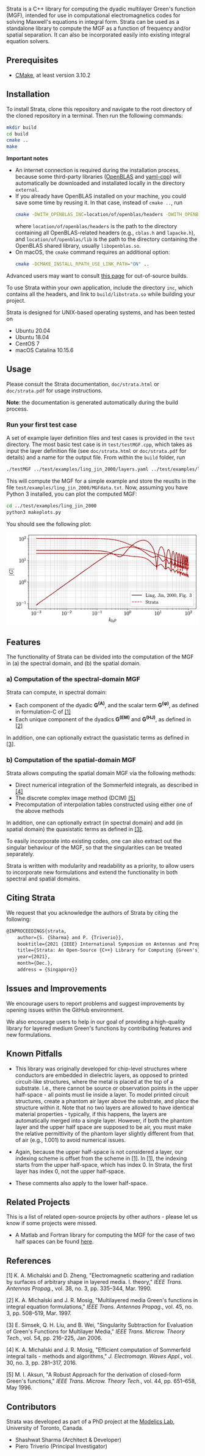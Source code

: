 Strata is a C++ library for computing the dyadic multilayer Green's function (MGF), intended for use in computational electromagnetics codes for solving Maxwell's equations in integral form.
Strata can be used as a standalone library to compute the MGF as a function of frequency and/or spatial separation.
It can also be incorporated easily into existing integral equation solvers.

## Prerequisites

* [CMake](https://cmake.org/), at least version 3.10.2

## Installation

To install Strata, clone this repository and navigate to the root directory of the cloned repository in a terminal. Then run the following commands:

```bash
mkdir build
cd build
cmake ..
make
```

**Important notes**

* An internet connection is required during the installation process, because some third-party libraries ([OpenBLAS](https://www.openblas.net/) and [yaml-cpp](https://github.com/jbeder/yaml-cpp)) will automatically be downloaded and installated locally in the directory `external`.
* If you already have OpenBLAS installed on your machine, you could save some time by reusing it. In that case, instead of `cmake ..`, run
   ```bash
   cmake -DWITH_OPENBLAS_INC=location/of/openblas/headers -DWITH_OPENBLAS_LIB=location/of/openblas/lib ..
   ```
   where `location/of/openblas/headers` is the path to the directory containing all OpenBLAS-related headers (e.g., `cblas.h` and `lapacke.h`), and `location/of/openblas/lib` is the path to the directory containing the OpenBLAS shared library, usually `libopenblas.so`.
* On macOS, the `cmake` command requires an additional option:
   ```bash
   cmake -DCMAKE_INSTALL_RPATH_USE_LINK_PATH="ON" ..
   ```

Advanced users may want to consult [this page](https://gitlab.kitware.com/cmake/community/-/wikis/FAQ#what-is-an-out-of-source-build) for out-of-source builds.

To use Strata within your own application, include the directory `inc`, which contains all the headers, and link to `build/libstrata.so` while building your project.

Strata is designed for UNIX-based operating systems, and has been tested on
* Ubuntu 20.04
* Ubuntu 18.04
* CentOS 7
* macOS Catalina 10.15.6

## Usage

Please consult the Strata documentation, `doc/strata.html` or `doc/strata.pdf` for usage instructions.

**Note**: the documentation is generated automatically during the build process.

### Run your first test case

A set of example layer definition files and test cases is provided in the `test` directory.
The most basic test case is in `test/testMGF.cpp`, which takes as input the layer definition file (see `doc/strata.html` or `doc/strata.pdf` for details) and a name for the output file.
From within the `build` folder, run

```bash
./testMGF ../test/examples/ling_jin_2000/layers.yaml ../test/examples/ling_jin_2000/MGFdata.txt
```

This will compute the MGF for a simple example and store the reuslts in the file `test/examples/ling_jin_2000/MGFdata.txt`.
Now, assuming you have Python 3 installed, you can plot the computed MGF:

```bash
cd ../test/examples/ling_jin_2000
python3 makeplots.py
```
You should see the following plot:

![Results of testMGF.cpp](doc/source/figures/plots.png?raw=true)

## Features

The functionality of Strata can be divided into the computation of the MGF in (a) the spectral domain, and (b) the spatial domain.

### a) Computation of the spectral-domain MGF

   Strata can compute, in spectral domain:

   * Each component of the dyadic **G<sup>(A)</sup>**, and the scalar term **G<sup>(&#966;)</sup>**, as defined in formulation-C of [[1]](#mgf01)
   * Each unique component of the dyadics **G<sup>(EM)</sup>** and **G<sup>(HJ)</sup>**, as defined in [[2]](#mgf02)

   In addition, one can optionally extract the quasistatic terms as defined in [[3]](#qse01).

### b) Computation of the spatial-domain MGF

   Strata allows computing the spatial domain MGF via the following methods:

   * Direct numerical integration of the Sommerfeld integrals, as described in [[4]](#mgf03)
   * The discrete complex image method (DCIM) [[5]](#dcim01)
   * Precomputation of interpolation tables constructed using either one of the above methods

   In addition, one can optionally extract (in spectral domain) and add (in spatial domain) the quasistatic terms as defined in [[3]](#qse01).

   To easily incorporate into existing codes, one can also extract out the singular behaviour of the MGF, so that the singularities can be treated separately.

Strata is written with modularity and readability as a priority, to allow users to incorporate new formulations and extend the functionality in both spectral and spatial domains.

## Citing Strata

We request that you acknowledge the authors of Strata by citing the following:

```latex
@INPROCEEDINGS{strata,
	author={S. {Sharma} and P. {Triverio}},
	booktitle={2021 {IEEE} International Symposium on Antennas and Propagation and {USNC-URSI} Radio Science Meeting},
	title={Strata: An Open-Source {C++} Library for Computing {Green's} Functions for Layered Media},
	year={2021},
	month={Dec.},
	address = {Singapore}}
```
## Issues and Improvements

We encourage users to report problems and suggest improvements by opening issues within the GitHub environment.

We also encourage users to help in our goal of providing a high-quality library for layered medium Green's functions by contributing features and new formulations.

## Known Pitfalls

* This library was originally developed for chip-level structures where conductors are embedded in dielectric layers, as opposed to printed circuit-like structures, where the metal is placed at the top of a substrate. I.e., there cannot be source or observation points in the upper half-space - all points must lie inside a layer. To model printed circuit structures, create a phantom air layer above the substrate, and place the structure within it. Note that no two layers are allowed to have identical material properties - typically, if this happens, the layers are automatically merged into a single layer. However, if both the phantom layer and the upper half space are supposed to be air, you must make the relative permittivity of the phantom layer slightly different from that of air (e.g., 1.001) to avoid numerical issues.

* Again, because the upper half-space is not considered a layer, our indexing scheme is offset from the scheme in [[1]](#mgf01). In [[1]](#mgf01), the indexing starts from the upper half-space, which has index 0. In Strata, the first layer has index 0, not the upper half-space.

* These comments also apply to the lower half-space.

## Related Projects

This is a list of related open-source projects by other authors - please let us know if some projects were missed.

* A Matlab and Fortran library for computing the MGF for the case of two half spaces can be found [here](https://github.com/UniPD-DII-ETCOMP/Half_Space_Green_A_Phi).

## References

<a name="mgf01"></a>[1] K. A. Michalski and D. Zheng, "Electromagnetic scattering and radiation by surfaces of arbitrary shape in layered media. I. theory," *IEEE Trans. Antennas Propag.*, vol. 38, no. 3, pp. 335–344, Mar. 1990.

<a name="mgf02"></a>[2] K. A. Michalski and J. R. Mosig, "Multilayered media Green's functions in integral equation formulations," *IEEE Trans. Antennas Propag.*, vol. 45, no. 3, pp. 508–519, Mar. 1997.

<a name="qse01"></a>[3] E. Simsek, Q. H. Liu, and B. Wei, "Singularity Subtraction for Evaluation of Green's Functions for Multilayer Media," *IEEE Trans. Microw. Theory Tech.*, vol. 54, pp. 216–225, Jan 2006.

<a name="mgf03"></a>[4] K. A. Michalski and J. R. Mosig, "Efficient computation of Sommerfeld integral tails - methods and algorithms," *J. Electromagn. Waves Appl.*, vol. 30, no. 3, pp. 281–317, 2016.

<a name="dcim01"></a>[5] M. I. Aksun, "A Robust Approach for the derivation of closed-form Green's functions," *IEEE Trans. Microw. Theory Tech.*, vol. 44, pp. 651–658, May 1996.

## Contributors

Strata was developed as part of a PhD project at the [Modelics Lab](http://modelics.org/), University of Toronto, Canada.

* Shashwat Sharma (Architect & Developer)
* Piero Triverio (Principal Investigator)

